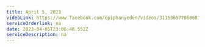 ```yaml
---
title: April 5, 2023
videoLink: https://www.facebook.com/epiphanyeden/videos/3115365778606873
serviceOrderlink: na
date: 2023-04-05T23:06:48.552Z
serviceDescription: n﻿a
---
```

